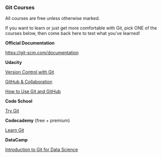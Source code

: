 ### Git Courses 

All courses are free unless otherwise marked. 

If you want to learn or just get more comfortable with Git, pick ONE of the courses below, then come back here to test what you've learned!

**Official Documentation**

<https://git-scm.com/documentation>

**Udacity**

[Version Control with Git](https://www.udacity.com/course/version-control-with-git--ud123) 

[GitHub & Collaboration](https://www.udacity.com/course/github-collaboration--ud456)

[How to Use Git and GitHub](https://www.udacity.com/course/how-to-use-git-and-github--ud775)

**Code School**

[Try Git](https://try.github.io/levels/1/challenges/1)

**Codecademy** (free + premium)

[Learn Git](https://www.codecademy.com/learn/learn-git)

**DataCamp**

[Introduction to Git for Data Science](https://www.datacamp.com/courses/introduction-to-git-for-data-science)